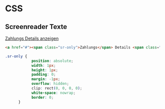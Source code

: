 # CSS 
## Screenreader Texte

<a href="#"><span class="sr-only">Zahlungs</span> Details <span class="sr-only">anzeigen</span></a>

```html
<a href="#"><span class="sr-only">Zahlungs</span> Details <span class="sr-only">anzeigen</span></a>
```

```css
.sr-only {
            position: absolute;
            width: 1px;
            height: 1px;
            padding: 0;
            margin: -1px;
            overflow: hidden;
            clip: rect(0, 0, 0, 0);
            white-space: nowrap;
            border: 0;
      }
```
